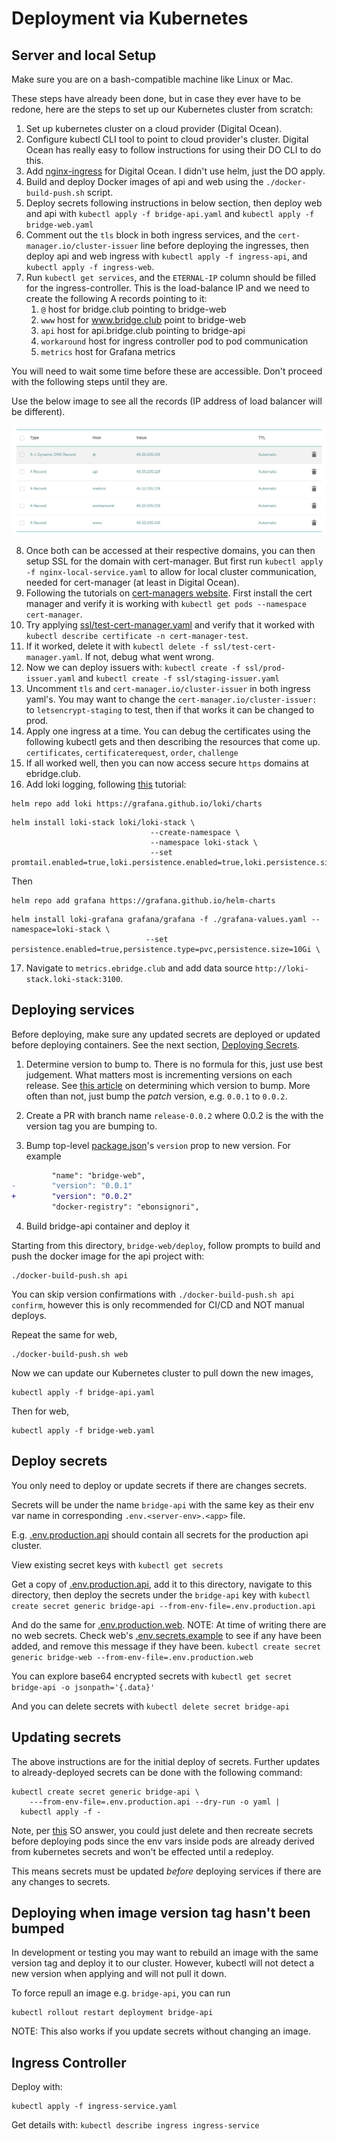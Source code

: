 # Deployment via Kubernetes

## Server and local Setup

Make sure you are on a bash-compatible machine like Linux or Mac.

These steps have already been done, but in case they ever have to be redone, here are the steps to set up our Kubernetes cluster from scratch:

1. Set up kubernetes cluster on a cloud provider (Digital Ocean).
2. Configure kubectl CLI tool to point to cloud provider's cluster. Digital Ocean has really easy to follow instructions for using their DO CLI to do this. 
3. Add [nginx-ingress](https://kubernetes.github.io/ingress-nginx/deploy/) for Digital Ocean. I didn't use helm, just the DO apply. 
4. Build and deploy Docker images of api and web using the `./docker-build-push.sh` script.
5. Deploy secrets following instructions in below section, then deploy web and api with `kubectl apply -f bridge-api.yaml` and `kubectl apply -f bridge-web.yaml`
6. Comment out the `tls` block in both ingress services, and the `cert-manager.io/cluster-issuer` line before deploying the ingresses, then deploy api and web ingress with `kubectl apply -f ingress-api`, and `kubectl apply -f ingress-web`.
7. Run `kubectl get services`, and the `ETERNAL-IP` column should be filled for the ingress-controller. This is the load-balance IP and we need to create the following A records pointing to it:
    1. `@` host for bridge.club pointing to bridge-web 
    1. `www` host for www.bridge.club point to bridge-web
    2. `api` host for api.bridge.club pointing to bridge-api
    3. `workaround` host for ingress controller pod to pod communication
    4. `metrics` host for Grafana metrics

You will need to wait some time before these are accessible. Don't proceed with the following steps until they are.

Use the below image to see all the records (IP address of load balancer will be different).

![DNS Namecheap Records Example](./docs/dns_records.png)

8. Once both can be accessed at their respective domains, you can then setup SSL for the domain with cert-manager. But first run `kubectl apply -f nginx-local-service.yaml` to allow for local cluster communication, needed for cert-manager (at least in Digital Ocean).
9. Following the tutorials on [cert-managers website](https://cert-manager.io/docs/installation/kubernetes/). First install the cert manager and verify it is working with `kubectl get pods --namespace cert-manager`.
10. Try applying [ssl/test-cert-manager.yaml](./ssl/test-cert-manager.yaml) and verify that it worked with `kubectl describe certificate -n cert-manager-test`.
11. If it worked, delete it with `kubectl delete -f ssl/test-cert-manager.yaml`. If not, debug what went wrong.
12. Now we can deploy issuers with: `kubectl create -f ssl/prod-issuer.yaml` and `kubectl create -f ssl/staging-issuer.yaml`
13. Uncomment `tls` and `cert-manager.io/cluster-issuer` in both ingress yaml's. You may want to change the `cert-manager.io/cluster-issuer: ` to `letsencrypt-staging` to test, then if that works it can be changed to prod. 
14. Apply one ingress at a time. You can debug the certificates using the following kubectl gets and then describing the resources that come up. `certificates`, `certificaterequest`, `order`, `challenge` 
15. If all worked well, then you can now access secure `https` domains at ebridge.club.
16. Add loki logging, following [this](https://www.scaleway.com/en/docs/use-loki-to-manage-k8s-application-logs/) tutorial:
```
helm repo add loki https://grafana.github.io/loki/charts
```
```
helm install loki-stack loki/loki-stack \
                               --create-namespace \
                               --namespace loki-stack \
                               --set promtail.enabled=true,loki.persistence.enabled=true,loki.persistence.size=40Gi,config.table_manager.retention_deletes_enabled=true,config.table_manager.retention_period=720h
```

Then

```
helm repo add grafana https://grafana.github.io/helm-charts
```
```
helm install loki-grafana grafana/grafana -f ./grafana-values.yaml --namespace=loki-stack \
                              --set persistence.enabled=true,persistence.type=pvc,persistence.size=10Gi \
```

17. Navigate to `metrics.ebridge.club` and add data source `http://loki-stack.loki-stack:3100`.

## Deploying services

Before deploying, make sure any updated secrets are deployed or updated before deploying containers. See the next section, [Deploying Secrets](#deploying-secrets).

1. Determine version to bump to. There is no formula for this, just use best judgement. What matters most is incrementing versions on each release. See [this article](https://medium.com/fiverr-engineering/major-minor-patch-a5298e2e1798) on determining which version to bump. More often than not, just bump the _patch_ version, e.g. `0.0.1` to `0.0.2`.

2. Create a PR with branch name `release-0.0.2` where 0.0.2 is the with the version tag you are bumping to.

3. Bump top-level [package.json](../package.json)'s `version` prop to new version.
For example
```diff
         "name": "bridge-web",
-        "version": "0.0.1"
+        "version": "0.0.2"
         "docker-registry": "ebonsignori",
```

4. Build bridge-api container and deploy it

Starting from this directory, `bridge-web/deploy`, follow prompts to build and push the docker image for the api project with:

```
./docker-build-push.sh api
```

You can skip version confirmations with `./docker-build-push.sh api confirm`, however this is only recommended for CI/CD and NOT manual deploys.

Repeat the same for web,

```
./docker-build-push.sh web
```

Now we can update our Kubernetes cluster to pull down the new images,

```
kubectl apply -f bridge-api.yaml
```

Then for web,

```
kubectl apply -f bridge-web.yaml
```

## Deploy secrets

You only need to deploy or update secrets if there are changes secrets.

Secrets will be under the name `bridge-api` with the same key as their env var name in corresponding `.env.<server-env>.<app>` file.

E.g. [.env.production.api](./.env.production.api) should contain all secrets for the production api cluster.

View existing secret keys with
`kubectl get secrets`

Get a copy of [.env.production.api](./.env.production.api), add it to this directory, navigate to this directory, then deploy the secrets under the `bridge-api` key with
`kubectl create secret generic bridge-api --from-env-file=.env.production.api`

And do the same for [.env.production.web](./.env.production.web). NOTE: At time of writing there are no web secrets. Check web's [.env.secrets.example](../web/.env.secrets.example) to see if any have been added, and remove this message if they have been.
`kubectl create secret generic bridge-web --from-env-file=.env.production.web`

You can explore base64 encrypted secrets with
`kubectl get secret bridge-api -o jsonpath='{.data}'`

And you can delete secrets with
`kubectl delete secret bridge-api`

## Updating secrets

The above instructions are for the initial deploy of secrets. Further updates to already-deployed secrets can be done with the following command:
```
kubectl create secret generic bridge-api \
    ---from-env-file=.env.production.api --dry-run -o yaml | 
  kubectl apply -f -
```

Note, per [this](https://stackoverflow.com/questions/45879498/how-can-i-update-a-secret-on-kubernetes-when-it-is-generated-from-a-file) SO answer, you could just delete and then recreate secrets before deploying pods since the env vars inside pods are already derived from kubernetes secrets and won't be effected until a redeploy.

This means secrets must be updated *before* deploying services if there are any changes to secrets.

## Deploying when image version tag hasn't been bumped

In development or testing you may want to rebuild an image with the same version tag and deploy it to our cluster. However, kubectl will not detect a new version when applying and will not pull it down.

To force repull an image e.g. `bridge-api`, you can run
```
kubectl rollout restart deployment bridge-api
```

NOTE: This also works if you update secrets without changing an image.

## Ingress Controller

Deploy with:
```
kubectl apply -f ingress-service.yaml
```

Get details with:
`
kubectl describe ingress ingress-service
`
